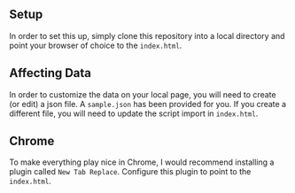 ## Setup

In order to set this up, simply clone this repository into a local directory and point your browser of choice to the `index.html`.

## Affecting Data

In order to customize the data on your local page, you will need to create (or edit) a json file. A `sample.json` has been provided for you. If you create a different file, you will need to update the script import in `index.html`.

## Chrome

To make everything play nice in Chrome, I would recommend installing a plugin called `New Tab Replace`. Configure this plugin to point to the `index.html`.
